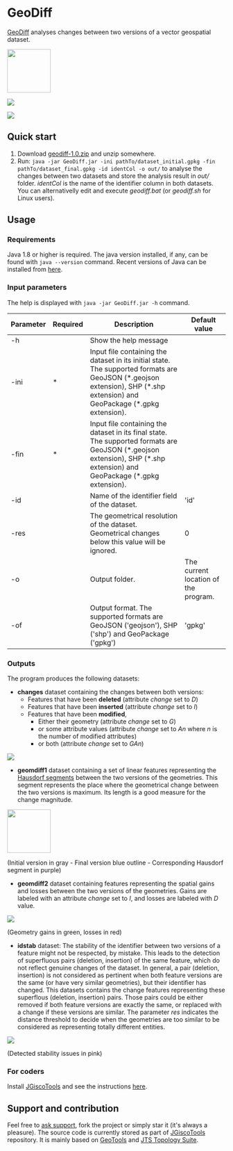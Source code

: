 # GeoDiff

[GeoDiff](https://github.com/eurostat/GeoDiff) analyses changes between two versions of a vector geospatial dataset.

<img src="https://raw.githubusercontent.com/eurostat/JGiscoTools/master/src/site/changedetection/img/ini.png" width="100" />

<kbd><img src="https://raw.githubusercontent.com/eurostat/JGiscoTools/master/src/site/changedetection/img/fin.png" /></kbd>

<kbd><img src="https://raw.githubusercontent.com/eurostat/JGiscoTools/master/src/site/changedetection/img/changes.png" /></kbd>

## Quick start

1. Download [geodiff-1.0.zip](releases/geodiff-1.0.zip?raw=true) and unzip somewhere.
2. Run: `java -jar GeoDiff.jar -ini pathTo/dataset_initial.gpkg -fin pathTo/dataset_final.gpkg -id identCol -o out/` to analyse the changes between two datasets and store the analysis result in *out/* folder. *identCol* is the name of the identifier column in both datasets. You can alternativelly edit and execute *geodiff.bat* (or *geodiff.sh* for Linux users).

## Usage

### Requirements

Java 1.8 or higher is required. The java version installed, if any, can be found with `java --version` command. Recent versions of Java can be installed from [here](https://www.java.com/).

### Input parameters

The help is displayed with `java -jar GeoDiff.jar -h` command.

| Parameter | Required | Description | Default value |
| ------------- | ------------- |-------------| ------|
| -h | | Show the help message |  |
| -ini | * | Input file containing the dataset in its initial state. The supported formats are GeoJSON (\*.geojson extension), SHP (\*.shp extension) and GeoPackage (\*.gpkg extension). |  |
| -fin | * | Input file containing the dataset in its final state. The supported formats are GeoJSON (\*.geojson extension), SHP (\*.shp extension) and GeoPackage (\*.gpkg extension). |  |
| -id |  | Name of the identifier field of the dataset. | 'id' |
| -res |  | The geometrical resolution of the dataset. Geometrical changes below this value will be ignored. | 0 |
| -o |  | Output folder. | The current location of the program. |
| -of |  | Output format. The supported formats are GeoJSON ('geojson'), SHP ('shp') and GeoPackage ('gpkg') | 'gpkg' |

### Outputs

The program produces the following datasets:

- **changes** dataset containing the changes between both versions:
   - Features that have been **deleted** (attribute *change* set to *D*)
   - Features that have been **inserted** (attribute *change* set to *I*)
   - Features that have been **modified**,
      * Either their geometry (attribute *change* set to *G*)
      * or some attribute values (attribute *change* set to *An* where *n* is the number of modified attributes)
      * or both (attribute *change* set to *GAn*)

<kbd><img src="https://raw.githubusercontent.com/eurostat/JGiscoTools/master/src/site/changedetection/img/changes.png" /></kbd>

- **geomdiff1** dataset containing a set of linear features representing the [Hausdorf segments](https://en.wikipedia.org/wiki/Hausdorff_distance) between the two versions of the geometries. This segment represents the place where the geometrical change between the two versions is maximum. Its length is a good measure for the change magnitude.

<kbd><img src="https://raw.githubusercontent.com/eurostat/JGiscoTools/master/src/site/changedetection/img/hausdorf_segment.png" width=100 /></kbd>

(Initial version in gray - Final version blue outline - Corresponding Hausdorf segment in purple)

- **geomdiff2** dataset containing features representing the spatial gains and losses between the two versions of the geometries. Gains are labeled with an attribute *change* set to *I*, and losses are labeled with *D* value.

<kbd><img src="https://raw.githubusercontent.com/eurostat/JGiscoTools/master/src/site/changedetection/img/geomch.png" /></kbd>

(Geometry gains in green, losses in red)

- **idstab** dataset: The stability of the identifier between two versions of a feature might not be respected, by mistake. This leads to the detection of superfluous pairs (deletion, insertion) of the same feature, which do not reflect genuine changes of the dataset. In general, a pair (deletion, insertion) is not considered as pertinent when both feature versions are the same (or have very similar geometries), but their identifier has changed. This datasets contains the change features representing these superflous (deletion, insertion) pairs. Those pairs could be either removed if both feature versions are exactly the same, or replaced with a change if these versions are similar. The parameter *res* indicates the distance threshold to decide when the geometries are too similar to be considered as representing totally different entities.

<kbd><img src="https://raw.githubusercontent.com/eurostat/JGiscoTools/master/src/site/changedetection/img/id_stab_issues.png" /></kbd>

(Detected stability issues in pink)

### For coders

Install [JGiscoTools](https://github.com/eurostat/JGiscoTools/) and see the instructions [here](https://github.com/eurostat/JGiscoTools/tree/master/src/site/changedetection).

## Support and contribution

Feel free to [ask support](https://github.com/eurostat/GeoDiff/issues/new), fork the project or simply star it (it's always a pleasure). The source code is currently stored as part of [JGiscoTools](https://github.com/eurostat/JGiscoTools) repository. It is mainly based on [GeoTools](http://www.geotools.org/) and [JTS Topology Suite](https://locationtech.github.io/jts/).
